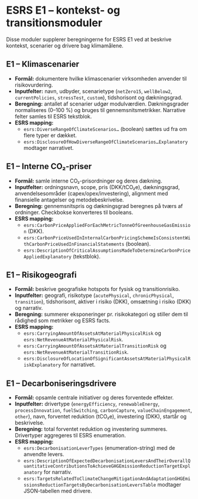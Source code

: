 # ESRS E1 – kontekst- og transitionsmoduler

Disse moduler supplerer beregningerne for ESRS E1 ved at beskrive kontekst, scenarier og drivere bag klimamålene.

## E1 – Klimascenarier
- **Formål:** dokumentere hvilke klimascenarier virksomheden anvender til risikovurdering.
- **Inputfelter:** navn, udbyder, scenarietype (`netZero15`, `wellBelow2`, `currentPolicies`, `stressTest`, `custom`), tidshorisont og dækningsgrad.
- **Beregning:** antallet af scenarier udgør modulværdien. Dækningsgrader normaliseres (0–100 %) og bruges til gennemsnitsmetrikker. Narrative felter samles til ESRS tekstblok.
- **ESRS mapping:**
  - `esrs:DiverseRangeOfClimateScenarios…` (boolean) sættes ud fra om flere typer er dækket.
  - `esrs:DisclosureOfHowDiverseRangeOfClimateScenarios…Explanatory` modtager narrativet.

## E1 – Interne CO₂-priser
- **Formål:** samle interne CO₂-prisordninger og deres dækning.
- **Inputfelter:** ordningsnavn, scope, pris (DKK/tCO₂e), dækningsgrad, anvendelsesområder (capex/opex/investering), alignment med finansielle antagelser og metodebeskrivelse.
- **Beregning:** gennemsnitspris og dækningsgrad beregnes på tværs af ordninger. Checkbokse konverteres til booleans.
- **ESRS mapping:**
  - `esrs:CarbonPriceAppliedForEachMetricTonneOfGreenhouseGasEmission` (DKK).
  - `esrs:CarbonPriceUsedInInternalCarbonPricingSchemeIsConsistentWithCarbonPriceUsedInFinancialStatements` (boolean).
  - `esrs:DescriptionOfCriticalAssumptionsMadeToDetermineCarbonPriceAppliedExplanatory` (tekstblok).

## E1 – Risikogeografi
- **Formål:** beskrive geografiske hotspots for fysisk og transitionrisiko.
- **Inputfelter:** geografi, risikotype (`acutePhysical`, `chronicPhysical`, `transition`), tidshorisont, aktiver i risiko (DKK), omsætning i risiko (DKK) og narrativ.
- **Beregning:** summerer eksponeringer pr. risikokategori og stiller dem til rådighed som metrikker og ESRS facts.
- **ESRS mapping:**
  - `esrs:CarryingAmountOfAssetsAtMaterialPhysicalRisk` og `esrs:NetRevenueAtMaterialPhysicalRisk`.
  - `esrs:CarryingAmountOfAssetsAtMaterialTransitionRisk` og `esrs:NetRevenueAtMaterialTransitionRisk`.
  - `esrs:DisclosureOfLocationOfSignificantAssetsAtMaterialPhysicalRiskExplanatory` for narrativet.

## E1 – Decarboniseringsdrivere
- **Formål:** opsamle centrale initiativer og deres forventede effekter.
- **Inputfelter:** drivertype (`energyEfficiency`, `renewableEnergy`, `processInnovation`, `fuelSwitching`, `carbonCapture`, `valueChainEngagement`, `other`), navn, forventet reduktion (tCO₂e), investering (DKK), startår og beskrivelse.
- **Beregning:** total forventet reduktion og investering summeres. Drivertyper aggregeres til ESRS enumeration.
- **ESRS mapping:**
  - `esrs:DecarbonisationLeverTypes` (enumeration-string) med de anvendte levers.
  - `esrs:DescriptionOfExpectedDecarbonisationLeversAndTheirOverallQuantitativeContributionsToAchieveGHGEmissionReductionTargetExplanatory` for narrativ.
  - `esrs:TargetsRelatedToClimateChangeMitigationAndAdaptationGHGEmissionsReductionTargetsByDecarbonisationLeversTable` modtager JSON-tabellen med drivere.
